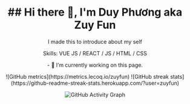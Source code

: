 <h1 align="center">## Hi there 👋, I'm Duy Phương aka Zuy Fun</h1>

<div align="center">
<p>I made this to introduce about my self</p>
<p>Skills: VUE JS / REACT / JS / HTML / CSS</p>
<p>- 🔭 I’m currently working on this page. </p>
<div>
![GitHub metrics](https://metrics.lecoq.io/zuyfun)  
![GitHub streak stats](https://github-readme-streak-stats.herokuapp.com/?user=zuyfun)

![GitHub Activity Graph](https://activity-graph.herokuapp.com/graph?username=zuyfun) 
</div>
</div>
